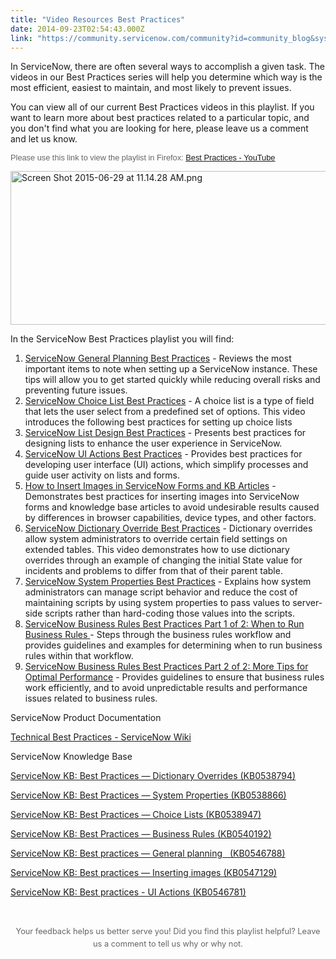 ```yaml
---
title: "Video Resources Best Practices"
date: 2014-09-23T02:54:43.000Z
link: "https://community.servicenow.com/community?id=community_blog&sys_id=2dec2e65dbd0dbc01dcaf3231f9619a5"
---
```

<p class="p1">In ServiceNow, there are often several ways to accomplish a given task. The videos in our Best Practices series will help you determine which way is the most efficient, easiest to maintain, and most likely to prevent issues.</p><p class="p2"></p><p class="p1">You can view all of our current Best Practices videos in this playlist. If you want to learn more about best practices related to a particular topic, and you don't find what you are looking for here, please leave us a comment and let us know.</p><p class="p1"></p><p class="p1"><span style="color: #666666; font-family: arial, sans-serif; font-size: 12.8000001907349px;">Please use this link to view the playlist in Firefox: <a title="k-external-small" class="jive-link-external-small" href="https://www.youtube.com/playlist?list=PLCOmiTb5WX3qQi_eZ3RRLAKqOSrqvrFf_" rel="nofollow" target="_blank">Best Practices - YouTube</a></span></p><p><img  alt="Screen Shot 2015-06-29 at 11.14.28 AM.png" class="image-0 jive-image" src="eddb1ccedb981f048c8ef4621f96192f.iix" style="height: 246px; width: 620px; display: block; margin-left: auto; margin-right: auto;"/></p><p></p><p>In the ServiceNow Best Practices playlist you will find:</p><ol><li><a title="outu.be/b4kmD1PBDGc?list=PLCOmiTb5WX3qQi_eZ3RRLAKqOSrqvrFf_" href="https://youtu.be/b4kmD1PBDGc?list=PLCOmiTb5WX3qQi_eZ3RRLAKqOSrqvrFf_">ServiceNow General Planning Best Practices</a> - Reviews the most important items to note when setting up a ServiceNow instance. These tips will allow you to get started quickly while reducing overall risks and preventing future issues.</li><li><a title="outu.be/I-m-egREJ5M?list=PLCOmiTb5WX3qQi_eZ3RRLAKqOSrqvrFf_" href="https://youtu.be/I-m-egREJ5M?list=PLCOmiTb5WX3qQi_eZ3RRLAKqOSrqvrFf_">ServiceNow Choice List Best Practices</a> - A choice list is a type of field that lets the user select from a predefined set of options. This video introduces the following best practices for setting up choice lists</li><li><a title="outu.be/eHSkX-LYEtg?list=PLCOmiTb5WX3qQi_eZ3RRLAKqOSrqvrFf_" href="https://youtu.be/eHSkX-LYEtg?list=PLCOmiTb5WX3qQi_eZ3RRLAKqOSrqvrFf_">ServiceNow List Design Best Practices</a> - Presents best practices for designing lists to enhance the user experience in ServiceNow.</li><li><a title="outu.be/L6Ft_9fCgS8?list=PLCOmiTb5WX3qQi_eZ3RRLAKqOSrqvrFf_" href="https://youtu.be/L6Ft_9fCgS8?list=PLCOmiTb5WX3qQi_eZ3RRLAKqOSrqvrFf_">ServiceNow UI Actions Best Practices</a> - Provides best practices for developing user interface (UI) actions, which simplify processes and guide user activity on lists and forms.</li><li><a title="outu.be/9UcRKWykxa8?list=PLCOmiTb5WX3qQi_eZ3RRLAKqOSrqvrFf_" href="https://youtu.be/9UcRKWykxa8?list=PLCOmiTb5WX3qQi_eZ3RRLAKqOSrqvrFf_">How to Insert Images in ServiceNow Forms and KB Articles</a> - Demonstrates best practices for inserting images into ServiceNow forms and knowledge base articles to avoid undesirable results caused by differences in browser capabilities, device types, and other factors.</li><li><a title="outu.be/MUohPE3RNwM?list=PLCOmiTb5WX3qQi_eZ3RRLAKqOSrqvrFf_" href="https://youtu.be/MUohPE3RNwM?list=PLCOmiTb5WX3qQi_eZ3RRLAKqOSrqvrFf_">ServiceNow Dictionary Override Best Practices</a> - Dictionary overrides allow system administrators to override certain field settings on extended tables. This video demonstrates how to use dictionary overrides through an example of changing the initial State value for incidents and problems to differ from that of their parent table.</li><li><a title="outu.be/q48Qr-cC-hM?list=PLCOmiTb5WX3qQi_eZ3RRLAKqOSrqvrFf_" href="https://youtu.be/q48Qr-cC-hM?list=PLCOmiTb5WX3qQi_eZ3RRLAKqOSrqvrFf_">ServiceNow System Properties Best Practices</a> - Explains how system administrators can manage script behavior and reduce the cost of maintaining scripts by using system properties to pass values to server-side scripts rather than hard-coding those values into the scripts.</li><li><a title="outu.be/X_sxELzpOjw?list=PLCOmiTb5WX3qQi_eZ3RRLAKqOSrqvrFf_" href="https://youtu.be/X_sxELzpOjw?list=PLCOmiTb5WX3qQi_eZ3RRLAKqOSrqvrFf_">ServiceNow Business Rules Best Practices Part 1 of 2: When to Run Business Rules </a>- Steps through the business rules workflow and provides guidelines and examples for determining when to run business rules within that workflow.</li><li><a title="outu.be/BB-gdqlvMBg?list=PLCOmiTb5WX3qQi_eZ3RRLAKqOSrqvrFf_" href="https://youtu.be/BB-gdqlvMBg?list=PLCOmiTb5WX3qQi_eZ3RRLAKqOSrqvrFf_">ServiceNow Business Rules Best Practices Part 2 of 2: More Tips for Optimal Performance</a> - Provides guidelines to ensure that business rules work efficiently, and to avoid unpredictable results and performance issues related to business rules.</li></ol><p></p><p class="p1"></p><p class="p1">ServiceNow Product Documentation</p><p class="p1"><a title="k-external-small" class="jive-link-external-small" href="http://wiki.servicenow.com/index.php?title=Technical_Best_Practices" rel="nofollow" target="_blank">Technical Best Practices - ServiceNow Wiki</a></p><p class="p1"></p><p class="p1">ServiceNow Knowledge Base</p><p class="p1"><a href="https://hi.service-now.com/kb_view.do?sysparm_article=KB0538794" rel="nofollow" target="_blank" title="https://hi.service-now.com/kb_view.do?sysparm_article=KB0538794">ServiceNow KB: Best Practices — Dictionary Overrides (KB0538794)</a></p><p class="p1"><a href="https://hi.service-now.com/kb_view.do?sysparm_article=KB0538866" rel="nofollow" target="_blank" title="https://hi.service-now.com/kb_view.do?sysparm_article=KB0538866">ServiceNow KB: Best Practices — System Properties (KB0538866)</a></p><p class="p1"><a href="https://hi.service-now.com/kb_view.do?sysparm_article=KB0538947" rel="nofollow" target="_blank" title="https://hi.service-now.com/kb_view.do?sysparm_article=KB0538947">ServiceNow KB: Best Practices — Choice Lists (KB0538947)</a></p><p class="p1"><a href="https://hi.service-now.com/kb_view.do?sysparm_article=KB0540192" rel="nofollow" target="_blank" title="https://hi.service-now.com/kb_view.do?sysparm_article=KB0540192">ServiceNow KB: Best Practices — Business Rules (KB0540192)</a></p><p class="p1"><a href="https://hi.service-now.com/kb_view.do?sysparm_article=KB0546788" title="https://hi.service-now.com/kb_view.do?sysparm_article=KB0546788">ServiceNow KB: Best practices — General planning   (KB0546788)</a></p><p class="p1"><a href="https://hi.service-now.com/kb_view.do?sysparm_article=KB0547129" title="https://hi.service-now.com/kb_view.do?sysparm_article=KB0547129">ServiceNow KB: Best practices — Inserting images (KB0547129)</a></p><p class="p1"><a href="https://hi.service-now.com/kb_view.do?sysparm_article=KB0546781">ServiceNow KB: Best practices - UI Actions (KB0546781)<br/></a></p><p class="p1"></p><p class="p1"></p><p class="p1"><span class="s1"><span class="s2"><br/></span></span></p><p class="jive-blog-post-message" style="font-weight: inherit; font-style: inherit; font-size: 12.8000001907349px; font-family: inherit; text-align: center;"><span style="font-size: 12.8000001907349px; font-style: inherit; font-weight: inherit; font-family: inherit; color: #666666; line-height: 1.5em;">Your feedback helps us better serve you! Did you find this playlist helpful? Leave us a comment to tell us why or why not.</span></p><div style="font-weight: inherit; font-style: inherit; font-size: 12.8000001907349px; font-family: inherit; color: #666666;"><div><p></p></div></div>